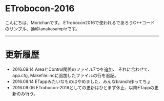 # ETrobocon-2016

こんにちは、Morichanです。
ETrobocon2016で使われるであろうC++コードのサンプル、通称tanakasampleです。

***

# 更新履歴

* 2016.09.14 AreaとControl関係のファイル7つを追加、
  	     それに合わせて、app.cfg, Makefile.incに追加したファイルの行を追記。
* 2016.09.14 ETappみたいなものはやめました、みんなbranch作ってちょ
* 2016.09.06 ETrobocon-2016としての更新はひとまず休止、以降ETappの更新のみ行う。
